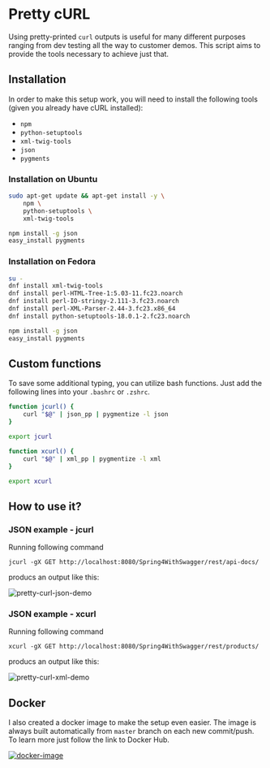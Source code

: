 # Pretty cURL

Using pretty-printed `curl` outputs is useful for many different purposes ranging from dev testing all the way to customer demos. This script aims to provide the tools necessary to achieve just that.

## Installation

In order to make this setup work, you will need to install the following tools (given you already have cURL installed):
* `npm`
* `python-setuptools`
* `xml-twig-tools`
* `json`
* `pygments`

### Installation on Ubuntu

```bash
sudo apt-get update && apt-get install -y \
    npm \
    python-setuptools \
    xml-twig-tools

npm install -g json
easy_install pygments
```

### Installation on Fedora

```bash
su -
dnf install xml-twig-tools
dnf install perl-HTML-Tree-1:5.03-11.fc23.noarch
dnf install perl-IO-stringy-2.111-3.fc23.noarch
dnf install perl-XML-Parser-2.44-3.fc23.x86_64
dnf install python-setuptools-18.0.1-2.fc23.noarch

npm install -g json
easy_install pygments
```

## Custom functions

To save some additional typing, you can utilize bash functions. Just add the following lines into your `.bashrc` or `.zshrc`.

```bash
function jcurl() {
    curl "$@" | json_pp | pygmentize -l json
}

export jcurl

function xcurl() {
    curl "$@" | xml_pp | pygmentize -l xml
}

export xcurl
```

## How to use it?

### JSON example - jcurl

Running following command

```
jcurl -gX GET http://localhost:8080/Spring4WithSwagger/rest/api-docs/
```

producs an output like this:

![pretty-curl-json-demo][pretty-curl-json-demo]

### JSON example - xcurl

Running following command

```
xcurl -gX GET http://localhost:8080/Spring4WithSwagger/rest/products/
```

producs an output like this:

![pretty-curl-xml-demo][pretty-curl-xml-demo]

## Docker

I also created a docker image to make the setup even easier. The image is always built automatically from `master` branch on each new commit/push. To learn more just follow the link to Docker Hub.

[![docker-image][docker-image]](https://hub.docker.com/r/jakubstas/pretty-curl/)

[pretty-curl-json-demo]: http://jakubstas.com/wp-content/uploads/2016/07/pretty-curl-json.png "Pretty curl JSON demo"
[pretty-curl-xml-demo]: http://jakubstas.com/wp-content/uploads/2016/07/xcurl-demo.png "Pretty curl XML demo"
[docker-image]: http://jakubstas.com/wp-content/uploads/2016/07/docker-small.png "Docker image jakubstas/prettu-curl"
